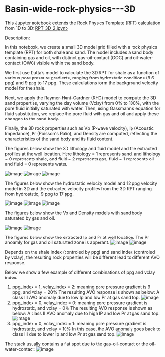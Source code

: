 # Basin-wide-rock-physics---3D



This Jupyter notebook extends the Rock Physics Template (RPT) calculation from 1D to 3D: [RPT_3D_2.ipynb](/RPT_3D_2.ipynb)

Description:

In this notebook, we create a small 3D model grid filled with a rock physics template (RPT) for both shale and sand. The model includes a sand body containing gas and oil, with distinct gas-oil-contact (GOC) and oil-water-contact (OWC) visible within the sand body.

We first use Dutta’s model to calculate the 3D RPT for shale as a function of various pore pressure gradients, ranging from hydrostatic conditions (8.6 ppg) and 9 ppg to 17 ppg. These calculations form the background velocity model for the shale.

Next, we apply the Raymer-Hunt-Gardner (RHG) model to compute the 3D sand properties, varying the clay volume (Vclay) from 0% to 100%, with the pore fluid initially saturated with water. Then, using Gassmann’s equation for fluid substitution, we replace the pore fluid with gas and oil and apply these changes to the sand body.

Finally, the 3D rock properties such as Vp (P-wave velocity), Ip (Acoustic Impedance), Pr (Poisson's Ratio), and Density are computed, reflecting the characteristics of the sand body and its fluid content.

The figures below show the 3D lithology and fluid model and the extracted profiles at the well location. Here lithology = 1 represents sand, and lithology = 0 represents shale, and fluid = 2 represents gas, fluid = 1 represents oil and fluid = 0 represents water.

![image](https://github.com/user-attachments/assets/9d727591-084e-4577-865f-e28041ce7b84)
![image](https://github.com/user-attachments/assets/9f4f7df9-10ae-4fd2-8a7f-1ffb2ab4115d)
![image](https://github.com/user-attachments/assets/0ae3e22c-8ab4-4921-ad44-903f06a864e3)

The figures below show the hydrostatic velocity model and 12 ppg velocity model in 3D and the extracted velocity profiles from the 3D RPT ranging from hydrostatic, 9 ppg to 17 ppg.

![image](https://github.com/user-attachments/assets/c1f692a8-9018-428b-be94-7780bd833d57)
![image](https://github.com/user-attachments/assets/93108398-cf2e-4c7a-9263-7e45d64d469b)
![image](https://github.com/user-attachments/assets/54a18499-7a47-4b87-acde-694f75db9f9e)

The figures below show the Vp and Density models with sand body saturated by gas and oil.

![image](https://github.com/user-attachments/assets/bcd50b9f-28ab-467a-809d-ccc5c4d92af1)
![image](https://github.com/user-attachments/assets/411dfeeb-3d3a-4fbb-a1c2-3bb260f42847)

The figures below show the extracted Ip and Pr at well location. The Pr anoamly for gas and oil saturated zone is apperant.
![image](https://github.com/user-attachments/assets/d45042b3-fc8f-48b6-9781-7fb2ba8cc3ec)
![image](https://github.com/user-attachments/assets/9eea8e35-5651-4fad-933a-eca73a9baa90)

Depends on the shale index (controled by ppg) and sand index (controled by vclay), the resulting rock properties will be different lead to different AVO response.

Below we show a few example of different combinations of ppg and vclay index.

1. ppg_index = 1, vclay_index = 2: meaning pore pressure gradient is 9 ppg, and vclay = 20%
The resulting AVO response is shown as below: A class III AVO anomaly due to low Ip and low Pr at gas sand top.
![image](https://github.com/user-attachments/assets/274247f5-8f50-494a-b0d2-2219c7ba0d74)
2. ppg_index = 0, vclay_index = 0: meaning pore pressure gradient is hydrostatic, and vclay = 0%
The resulting AVO response is shown as below: A class II AVO anomaly due to high IP and low Pr at gas sand top.
![image](https://github.com/user-attachments/assets/c8238254-7af0-4f78-a222-4e493867c4b0)
3. ppg_index = 0, vclay_index = 1: meaning pore pressure gradient is hydrostatic, and vclay = 10%
In this case, the AVO anomaly goes back to class III due to lower Ip and low Pr at gas sand top.
![image](https://github.com/user-attachments/assets/f125559e-5034-4f4e-a940-cbaf6e3235d4)

The stack usually contains a flat spot due to the gas-oil-contact or the oil-water-contact:
![image](https://github.com/user-attachments/assets/01d72c7b-8bc7-4d02-8a7c-c46c45954ccc)

